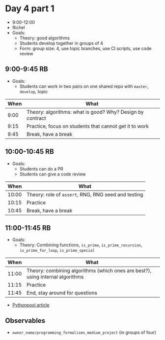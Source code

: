# Day 4 part 1

 * 9:00-12:00
 * Richel
 * Goals: 
   * Theory: good algorithms
   * Students develop together in groups of 4
   * Form: group size: 4, use topic branches, use CI scripts, use code review

## 9:00-9:45 RB

 * Goals: 
   * Students can work in two pairs on one shared repo with `master`, `develop`, topic

When|What
----|-------------------------
9:00|Theory: algorithms: what is good? Why? Design by contract
9:15|Practice, focus on students that cannot get it to work
9:45|Break, have a break

## 10:00-10:45 RB

 * Goals: 
   * Students can do a PR
   * Students can give a code review

When |What
-----|-------------------------
10:00|Theory: role of `assert`, RNG, RNG seed and testing
10:15|Practice
10:45|Break, have a break

## 11:00-11:45 RB

 * Goals: 
   * Theory: Combining functions, `is_prime`, `is_prime_recursion`, `is_prime_for_loop`, `is_prime_special`

When       |What
-----------|-------------------------
11:00      |Theory: combining algorithms (which ones are best?), using internal algorithms
11:15      |Practice
11:45      |End, stay around for questions

 * [Pythonpool article](https://www.pythonpool.com/check-if-number-is-prime-in-python/)

## Observables

 * `owner_name/programming_formalisms_medium_project` (in groups of four)
